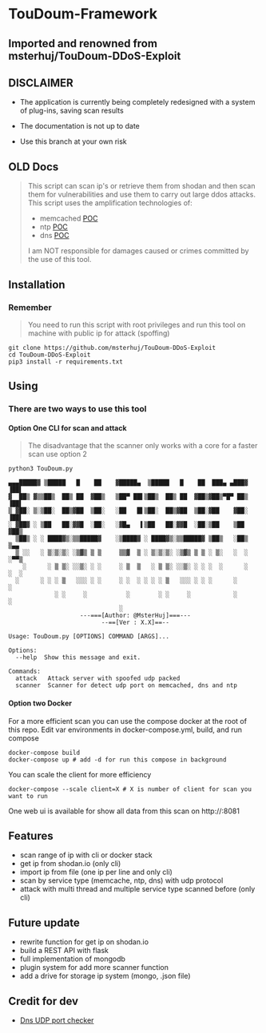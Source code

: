 # TouDoum-Framework

## Imported and renowned from msterhuj/TouDoum-DDoS-Exploit

## DISCLAIMER
* The application is currently being completely redesigned with a system of plug-ins, saving scan results

* The documentation is not up to date 

* Use this branch at your own risk

## OLD Docs
> This script can scan ip's or retrieve them from shodan and then scan them for vulnerabilities and use them to carry out large ddos attacks.
> This script uses the amplification technologies of:
> * memcached [POC](https://www.cloudflare.com/learning/ddos/memcached-ddos-attack/)
> * ntp [POC](https://www.cloudflare.com/learning/ddos/ntp-amplification-ddos-attack/)
> * dns [POC](https://www.cloudflare.com/learning/ddos/dns-amplification-ddos-attack/)
>
>I am NOT responsible for damages caused or crimes committed by the use of this tool. 

## Installation

### Remember
> You need to run this script with root privileges and run this tool on machine with public ip for attack (spoffing)
```shell script
git clone https://github.com/msterhuj/TouDoum-DDoS-Exploit
cd TouDoum-DDoS-Exploit
pip3 install -r requirements.txt
```

## Using

### There are two ways to use this tool

#### Option One CLI for scan and attack
> The disadvantage that the scanner only works with a core for a faster scan use option 2
```shell script
python3 TouDoum.py
```
```
▄▄▄█████▓ ▒█████   █    ██    ▓█████▄  ▒█████   █    ██  ███▄ ▄███▓    ▐██▌ 
▓  ██▒ ▓▒▒██▒  ██▒ ██  ▓██▒   ▒██▀ ██▌▒██▒  ██▒ ██  ▓██▒▓██▒▀█▀ ██▒    ▐██▌ 
▒ ▓██░ ▒░▒██░  ██▒▓██  ▒██░   ░██   █▌▒██░  ██▒▓██  ▒██░▓██    ▓██░    ▐██▌ 
░ ▓██▓ ░ ▒██   ██░▓▓█  ░██░   ░▓█▄   ▌▒██   ██░▓▓█  ░██░▒██    ▒██     ▓██▒ 
  ▒██▒ ░ ░ ████▓▒░▒▒█████▓    ░▒████▓ ░ ████▓▒░▒▒█████▓ ▒██▒   ░██▒    ▒▄▄  
  ▒ ░░   ░ ▒░▒░▒░ ░▒▓▒ ▒ ▒     ▒▒▓  ▒ ░ ▒░▒░▒░ ░▒▓▒ ▒ ▒ ░ ▒░   ░  ░    ░▀▀▒ 
    ░      ░ ▒ ▒░ ░░▒░ ░ ░     ░ ▒  ▒   ░ ▒ ▒░ ░░▒░ ░ ░ ░  ░      ░    ░  ░ 
  ░      ░ ░ ░ ▒   ░░░ ░ ░     ░ ░  ░ ░ ░ ░ ▒   ░░░ ░ ░ ░      ░          ░ 
             ░ ░     ░           ░        ░ ░     ░            ░       ░    
                               ░                
                    ---===[Author: @MsterHuj]===---
                          --==[Ver : X.X]==--

Usage: TouDoum.py [OPTIONS] COMMAND [ARGS]...

Options:
  --help  Show this message and exit.

Commands:
  attack   Attack server with spoofed udp packed
  scanner  Scanner for detect udp port on memcached, dns and ntp
```

#### Option two Docker
For a more efficient scan you can use the compose docker at the root of this repo.
Edit var environments in docker-compose.yml, build, and run compose
````shell script
docker-compose build
docker-compose up # add -d for run this compose in background
````
You can scale the client for more efficiency
````shell script
docker-compose --scale client=X # X is number of client for scan you want to run
````

One web ui is available for show all data from this scan on http://<docker ip>:8081

## Features
* scan range of ip with cli or docker stack
* get ip from shodan.io (only cli)
* import ip from file (one ip per line and only cli)
* scan by service type (memcache, ntp, dns) with udp protocol
* attack with multi thread and multiple service type scanned before (only cli)

## Future update
* rewrite function for get ip on shodan.io
* build a REST API with flask
* full implementation of mongodb
* plugin system for add more scanner function
* add a drive for storage ip system (mongo, .json file)

## Credit for dev
* [Dns UDP port checker](https://stackoverflow.com/a/51970598)
